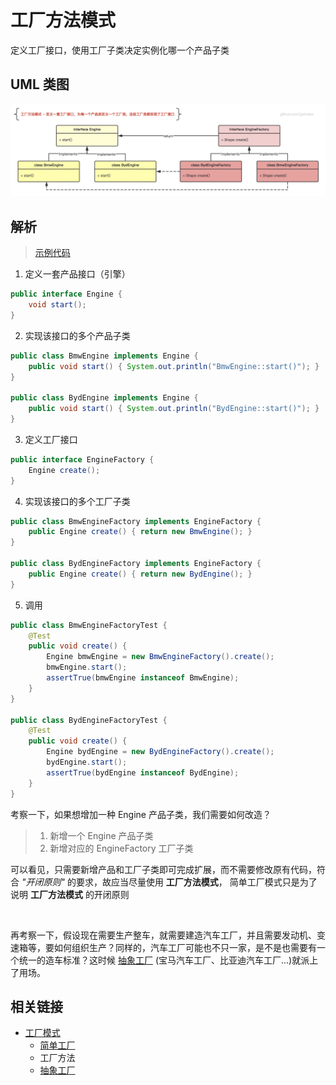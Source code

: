# 工厂方法模式
定义工厂接口，使用工厂子类决定实例化哪一个产品子类

## UML 类图
![simpleFactory_singl](https://github.com/goindow/designPattern/blob/master/doc/factoryPattern/UML/FactoryMethod.png?raw=true)


## 解析
> [示例代码](https://github.com/goindow/designPattern/tree/master/src/main/java/com/goindow/design/create/factory/method)

1. 定义一套产品接口（引擎）
```java
public interface Engine {
    void start();
}
``` 

2. 实现该接口的多个产品子类
```java
public class BmwEngine implements Engine {
    public void start() { System.out.println("BmwEngine::start()"); }
}

public class BydEngine implements Engine {
    public void start() { System.out.println("BydEngine::start()"); }
}
```

3. 定义工厂接口
```java
public interface EngineFactory {
    Engine create();
}
```

4. 实现该接口的多个工厂子类
```java
public class BmwEngineFactory implements EngineFactory {
    public Engine create() { return new BmwEngine(); }
}

public class BydEngineFactory implements EngineFactory {
    public Engine create() { return new BydEngine(); }
}
```

5. 调用
```java
public class BmwEngineFactoryTest {
    @Test
    public void create() {
        Engine bmwEngine = new BmwEngineFactory().create();
        bmwEngine.start();
        assertTrue(bmwEngine instanceof BmwEngine);
    }
}

public class BydEngineFactoryTest {
    @Test
    public void create() {
        Engine bydEngine = new BydEngineFactory().create();
        bydEngine.start();
        assertTrue(bydEngine instanceof BydEngine);
    }
}
```

考察一下，如果想增加一种 Engine 产品子类，我们需要如何改造？
> 1. 新增一个 Engine 产品子类
> 2. 新增对应的 EngineFactory 工厂子类

可以看见，只需要新增产品和工厂子类即可完成扩展，而不需要修改原有代码，符合 *"开闭原则"* 的要求，故应当尽量使用 **工厂方法模式**，
简单工厂模式只是为了说明 **工厂方法模式** 的开闭原则

<br/>

再考察一下，假设现在需要生产整车，就需要建造汽车工厂，并且需要发动机、变速箱等，要如何组织生产？同样的，汽车工厂可能也不只一家，是不是也需要有一个统一的造车标准？这时候
[抽象工厂](https://github.com/goindow/designPattern/blob/master/doc/factoryPattern/AbstractFactoryPattern.md)
(宝马汽车工厂、比亚迪汽车工厂...)就派上了用场。

## 相关链接
- [工厂模式](https://github.com/goindow/designPattern/blob/master/doc/factoryPattern/FactoryPattern.md)
  - [简单工厂](https://github.com/goindow/designPattern/blob/master/doc/factoryPattern/SimpleFactoryPattern.md)
  - 工厂方法
  - [抽象工厂](https://github.com/goindow/designPattern/blob/master/doc/factoryPattern/AbstractFactoryPattern.md)

